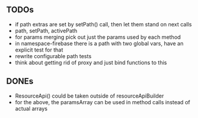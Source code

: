 ## TODOs

* if path extras are set by setPath() call, then let them stand on next calls
* path, setPath, activePath 
* for params merging pick out just the params used by each method
* in namespace-firebase there is a path with two global vars, have an explicit test for that
* rewrite configurable path tests
* think about getting rid of proxy and just bind functions to this

## DONEs

* ResourceApi() could be taken outside of resourceApiBuilder
* for the above, the paramsArray can be used in method calls instead of actual arrays